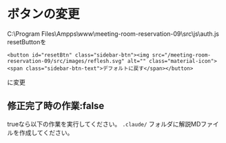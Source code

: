 # ボタンの変更

C:\Program Files\Ampps\www\meeting-room-reservation-09\src\js\auth.js
resetButtonを
```
<button id="resetBtn" class="sidebar-btn"><img src="/meeting-room-reservation-09/src/images/reflesh.svg" alt="" class="material-icon"><span class="sidebar-btn-text">デフォルトに戻す</span></button>
```
に変更



## 修正完了時の作業:false
trueなら以下の作業を実行してください。
`.claude/` フォルダに解説MDファイルを作成してください。